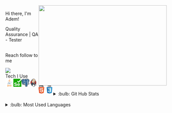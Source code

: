 <img src="https://media1.giphy.com/media/iIqmM5tTjmpOB9mpbn/giphy.gif?cid=ecf05e47mq0k8vzqcgf6y7otybzvqi2rba00ke9vdlvz3y89&rid=giphy.gif&ct=g" align="right" width="400" height="250">

<br />
Hi there, I'm Adem!

Quality Assurance | QA - Tester

<br />
Reach follow to me 

[<img widht="22" src="https://img.shields.io/badge/linkedin-%230077B5.svg?style=for-the-badge&logo=linkedin&logoColor=white" align="left" />][LinkedIn]

<br />
Tech I Use
<br />
<img align="left" src="https://raw.githubusercontent.com/github/explore/5b3600551e122a3277c2c5368af2ad5725ffa9a1/topics/java/java.png" weight="25" height="25">
<img align="left" src="https://raw.githubusercontent.com/github/explore/5b3600551e122a3277c2c5368af2ad5725ffa9a1/topics/selenium/selenium.png" weight="25" height="25">
<img align="left" src="https://raw.githubusercontent.com/github/explore/5b3600551e122a3277c2c5368af2ad5725ffa9a1/topics/postgresql/postgresql.png" weight="25" height="25">
<img align="left" src="https://raw.githubusercontent.com/github/explore/5b3600551e122a3277c2c5368af2ad5725ffa9a1/topics/jenkins/jenkins.png" weight="25" height="25">
<img align="left" src="https://raw.githubusercontent.com/github/explore/5b3600551e122a3277c2c5368af2ad5725ffa9a1/topics/html/html.png" weight="25" height="25">
<img align="left" src="https://raw.githubusercontent.com/github/explore/5b3600551e122a3277c2c5368af2ad5725ffa9a1/topics/css/css.png" weight="25" height="25">



<br />
<br />
<details>
<summary>:bulb: Git Hub Stats</summary>
<img src="https://github-readme-stats.vercel.app/api?username=ademyusufadiguzel&theme=radical">
</details>

<br />
<details>
<summary>:bulb: Most Used Languages</summary>
<img src="https://github-readme-stats.vercel.app/api/top-langs/?username=ademyusufadiguzel&layout=compact&theme=radical">
</details>


[LinkedIn]: https://www.linkedin.com/in/ademyusufadiguzel/
